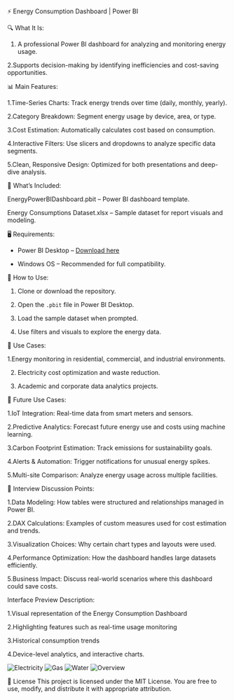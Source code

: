  ⚡ Energy Consumption Dashboard | Power BI
 
 🔍 What It Is:
 
1. A professional Power BI dashboard for analyzing and monitoring energy usage.

2.Supports decision-making by identifying inefficiencies and cost-saving opportunities.


 📊 Main Features:

 1.Time-Series Charts: Track energy trends over time (daily, monthly, yearly).
 
 2.Category Breakdown: Segment energy usage by device, area, or type.
 
 3.Cost Estimation: Automatically calculates cost based on consumption.
 
 4.Interactive Filters: Use slicers and dropdowns to analyze specific data segments.
 
 5.Clean, Responsive Design: Optimized for both presentations and deep-dive analysis.



 📂 What’s Included:
 
EnergyPowerBIDashboard.pbit – Power BI dashboard template.

Energy Consumptions Dataset.xlsx – Sample dataset for report visuals and modeling.


 🖥️ Requirements:

* Power BI Desktop – [Download here](https://powerbi.microsoft.com/desktop/)
  
* Windows OS – Recommended for full compatibility.


🚀 How to Use:

1. Clone or download the repository.
   
2. Open the `.pbit` file in Power BI Desktop.
   
3. Load the sample dataset when prompted.
   
4. Use filters and visuals to explore the energy data.


 🎯 Use Cases:
 
1.Energy monitoring in residential, commercial, and industrial environments.

2. Electricity cost optimization and waste reduction.

3. Academic and corporate data analytics projects.



 🔮 Future Use Cases:

1.IoT Integration: Real-time data from smart meters and sensors.

2.Predictive Analytics: Forecast future energy use and costs using machine learning.

3.Carbon Footprint Estimation: Track emissions for sustainability goals.

4.Alerts & Automation: Trigger notifications for unusual energy spikes.

5.Multi-site Comparison: Analyze energy usage across multiple facilities.



💼 Interview Discussion Points:

1.Data Modeling: How tables were structured and relationships managed in Power BI.

2.DAX Calculations: Examples of custom measures used for cost estimation and trends.

3.Visualization Choices: Why certain chart types and layouts were used.

4.Performance Optimization: How the dashboard handles large datasets efficiently.

5.Business Impact: Discuss real-world scenarios where this dashboard could save costs.





Interface Preview Description: 

1.Visual representation of the Energy Consumption Dashboard

2.Highlighting features such as real-time usage monitoring

3.Historical consumption trends

4.Device-level analytics, and interactive charts.

![Electricity](https://github.com/user-attachments/assets/dcbd9a5d-e1b4-4695-98e8-26a091235a84)
![Gas](https://github.com/user-attachments/assets/091b1b29-cf46-4fbb-a5f4-14c894b186c9)
![Water](https://github.com/user-attachments/assets/53a611a9-9834-4369-8b26-6363db717e48)
![Overview](https://github.com/user-attachments/assets/da5a835e-ef2b-4796-a312-ac8eaa3e49ba)


📄 License
This project is licensed under the MIT License. You are free to use, modify, and distribute it with appropriate attribution.
